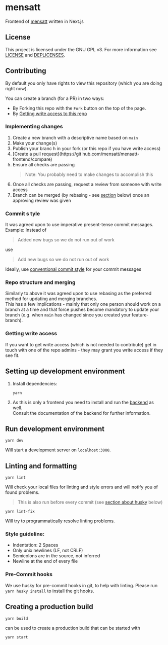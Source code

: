 # mensatt

Frontend of [mensatt](https://www.mensatt.de/) written in Next.js

## License

This project is licensed under the GNU GPL v3. For more information see [LICENSE](/LICENSE) and [DEPLICENSES](/DEPLICENSES.md).

## Contributing

By default you only have rights to view this repository (which you are doing right now).

You can create a branch (for a PR) in two ways:

- By Forking this repo with the `Fork` button on the top of the page.
- By [Getting write access to this repo](#getting-write-access)

### Implementing changes

1. Create a new branch with a descriptive name based on `main`
2. Make your change(s) 
3. Publish your branc h in your fork (or this repo if you have write access)
4. [Create a pull request](https://git hub.com/mensatt/mensatt-frontend/compare)
5. Ensure all checks are passing
   > Note: You probably need to make changes to accomplish this
6. Once all checks are passing, request a review from someone with write access
7. Branch can be merged (by rebasing - see [section](#repo-structure-and-merging) below) once an approving review was given

### Commit s tyle

It was agreed upon to use imperative present-tense commit messages.  
Example: Instead of

> Added new bugs so we do not run out of work

use

> Add new bugs so we do not run out of work

Ideally, use [conventional commit style](https://www.conventionalcommits.org/en/v1.0.0/) for your commit messages

### Repo structure and merging

Similarly to above it was agreed upon to use rebasing as the preferred method for updating and merging branches.  
This has a few implications - mainly that only one person should work on a branch at a time and that force pushes become mandatory to update your branch (e.g. when `main` has changed since you created your feature-branch).

### Getting write access

If you want to get write access (which is not needed to contribute) get in touch with one of the repo admins - they may grant you write access if they see fit.

## Setting up development environment

1. Install dependencies:

   ```
   yarn
   ```

2. As this is only a frontend you need to install and run the [backend](https://github.com/mensatt/mensatt-backend) as well.  
   Consult the documentation of the backend for further information.

## Run development environment

```
yarn dev
```

Will start a development server on `localhost:3000`.

## Linting and formatting

```
yarn lint
```

Will check your local files for linting and style errors and will notify you of found problems.

> This is also run before every commit (see [section about husky](#pre-commit-hooks) below)

```
yarn lint-fix
```

Will try to programmatically resolve linting problems.

### Style guideline:

- Indentation: 2 Spaces
- Only unix newlines (LF, not CRLF)
- Semicolons are in the source, not inferred
- Newline at the end of every file

### Pre-Commit hooks

We use husky for pre-commit hooks in git, to help with linting. Please run `yarn husky install` to install the git hooks.

## Creating a production build

```
yarn build
```

can be used to create a production build that can be started with

```
yarn start
```
